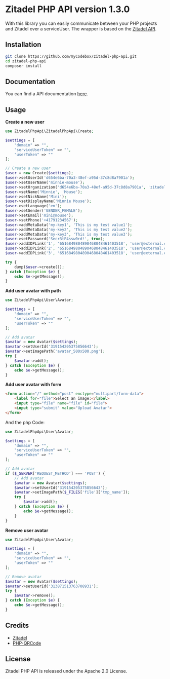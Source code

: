 # Zitadel PHP API version 1.3.0

With this library you can easily communicate between your PHP projects and Zitadel over a serviceUser. The wrapper is based on the [Zitadel API](https://zitadel.com/docs/apis/introduction/).

## Installation

```bash
git clone https://github.com/myCodebox/zitadel-php-api.git
cd zitadel-php-api
composer install
```

## Documentation

You can find a API documentation [here](https://mycodebox.github.io/zitadel-php-api/).

## Usage

**Create a new user**
```php
use ZitadelPhpApi\ZitadelPhpApi\Create;

$settings = [
    "domain" => "",
    "serviceUserToken" => "",
    "userToken" => ""
];

// Create a new user
$user = new Create($settings);
$user->setUserId('d654e6ba-70a3-48ef-a95d-37c8d8a7901a');
$user->setUserName('minnie-mouse');
$user->setOrganization('d654e6ba-70a3-48ef-a95d-37c8d8a7901a', 'zitadel.org');
$user->setName('Minnie', 'Mouse');
$user->setNickName('Mini');
$user->setDisplayName('Minnie Mouse');
$user->setLanguage('en');
$user->setGender('GENDER_FEMALE');
$user->setEmail('mini@mouse');
$user->setPhone('+41791234567');
$user->addMetaData('my-key1', 'This is my test value1');
$user->addMetaData('my-key2', 'This is my test value2');
$user->addMetaData('my-key3', 'This is my test value3');
$user->setPassword('Secr3tP4ssw0rd!', true);
$user->addIDPLink('1', '6516849804890468048461403518', 'user@external.com');
$user->addIDPLink('2', '6516849804890468048461403518', 'user@external.com');
$user->addIDPLink('3', '6516849804890468048461403518', 'user@external.com');

try {
    dump($user->create());
} catch (Exception $e) {
    echo $e->getMessage();
}
```

**Add user avatar with path**
```php
use ZitadelPhpApi\User\Avatar;

$settings = [
    "domain" => "",
    "serviceUserToken" => "",
    "userToken" => ""
];

// Add avatar
$avatar = new Avatar($settings);
$avatar->setUserId('319154205375856643');
$avatar->setImagePath('avatar_500x500.png');
try {
    $avatar->add();
} catch (Exception $e) {
    echo $e->getMessage();
}
```

**Add user avatar with form**
```html
<form action="/" method="post" enctype="multipart/form-data">
    <label for="file">Select an image:</label>
    <input type="file" name="file" id="file">
    <input type="submit" value="Upload Avatar">
</form>
```
And the php Code:
```php
use ZitadelPhpApi\User\Avatar;

$settings = [
    "domain" => "",
    "serviceUserToken" => "",
    "userToken" => ""
];

// Add avatar
if ($_SERVER['REQUEST_METHOD'] === 'POST') {
    // Add avatar
    $avatar = new Avatar($settings);
    $avatar->setUserId('319154205375856643');
    $avatar->setImagePath($_FILES['file']['tmp_name']);
    try {
        $avatar->add();
    } catch (Exception $e) {
        echo $e->getMessage();
    }
}
```

**Remove user avatar**
```php
use ZitadelPhpApi\User\Avatar;

$settings = [
    "domain" => "",
    "serviceUserToken" => "",
    "userToken" => ""
];

// Remove avatar
$avatar = new Avatar($settings);    
$avatar->setUserId('313871513763708931');
try {
    $avatar->remove();
} catch (Exception $e) {
    echo $e->getMessage();
}
```

## Credits

- [Zitadel](https://github.com/zitadel/zitadel)
- [PHP-QRCode](https://github.com/chillerlan/php-qrcode)

## License

Zitadel PHP API is released under the Apache 2.0 License.